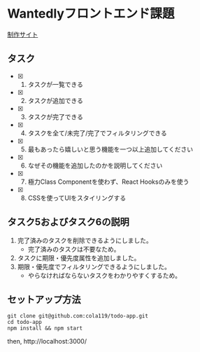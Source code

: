# Wantedlyフロントエンド課題

[制作サイト](https://cola119.github.io/todo-app/)

## タスク

- [x] 1. タスクが一覧できる
- [x] 2. タスクが追加できる
- [x] 3. タスクが完了できる
- [x] 4. タスクを全て/未完了/完了でフィルタリングできる
- [x] 5. 最もあったら嬉しいと思う機能を一つ以上追加してください
- [x] 6. なぜその機能を追加したのかを説明してください
- [x] 7. 極力Class Componentを使わず、React Hooksのみを使う
- [x] 8. CSSを使ってUIをスタイリングする

## タスク5およびタスク6の説明

1. 完了済みのタスクを削除できるようにしました。
    - 完了済みのタスクは不要なため。
2. タスクに期限・優先度属性を追加しました。
3. 期限・優先度でフィルタリングできるようにしました。
    - やらなければならないタスクをわかりやすくするため。

## セットアップ方法

```
git clone git@github.com:cola119/todo-app.git
cd todo-app
npm install && npm start
```

then, http://localhost:3000/
